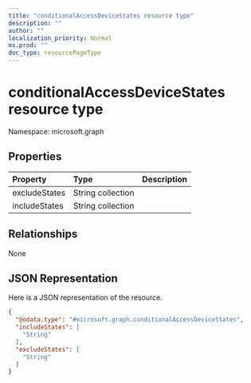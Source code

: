 ```yaml
---
title: "conditionalAccessDeviceStates resource type"
description: ""
author: ""
localization_priority: Normal
ms.prod: ""
doc_type: resourcePageType
---
```


# conditionalAccessDeviceStates resource type


Namespace: microsoft.graph



## Properties
|Property|Type|Description|
|:---|:---|:---|
|excludeStates|String collection||
|includeStates|String collection||

## Relationships
None

## JSON Representation
Here is a JSON representation of the resource.
<!-- {
  "blockType": "resource",
  "@odata.type": "microsoft.graph.conditionalAccessDeviceStates"
}
-->
``` json
{
  "@odata.type": "#microsoft.graph.conditionalAccessDeviceStates",
  "includeStates": [
    "String"
  ],
  "excludeStates": [
    "String"
  ]
}
```

